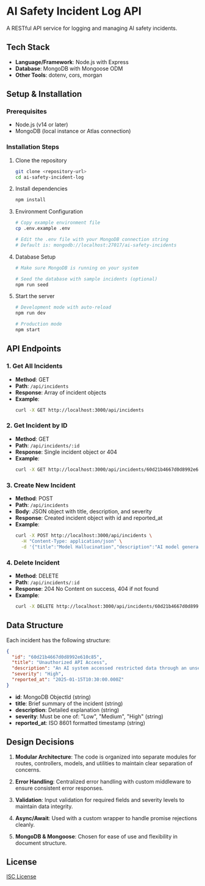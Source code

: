 # AI Safety Incident Log API

A RESTful API service for logging and managing AI safety incidents.

## Tech Stack

- **Language/Framework**: Node.js with Express
- **Database**: MongoDB with Mongoose ODM
- **Other Tools**: dotenv, cors, morgan

## Setup & Installation

### Prerequisites

- Node.js (v14 or later)
- MongoDB (local instance or Atlas connection)

### Installation Steps

1. Clone the repository
   ```bash
   git clone <repository-url>
   cd ai-safety-incident-log
   ```

2. Install dependencies
   ```bash
   npm install
   ```

3. Environment Configuration
   ```bash
   # Copy example environment file
   cp .env.example .env
   
   # Edit the .env file with your MongoDB connection string
   # Default is: mongodb://localhost:27017/ai-safety-incidents
   ```

4. Database Setup
   ```bash
   # Make sure MongoDB is running on your system
   
   # Seed the database with sample incidents (optional)
   npm run seed
   ```

5. Start the server
   ```bash
   # Development mode with auto-reload
   npm run dev
   
   # Production mode
   npm start
   ```

## API Endpoints

### 1. Get All Incidents
- **Method**: GET
- **Path**: `/api/incidents`
- **Response**: Array of incident objects
- **Example**:
  ```bash
  curl -X GET http://localhost:3000/api/incidents
  ```

### 2. Get Incident by ID
- **Method**: GET
- **Path**: `/api/incidents/:id`
- **Response**: Single incident object or 404
- **Example**:
  ```bash
  curl -X GET http://localhost:3000/api/incidents/60d21b4667d0d8992e610c85
  ```

### 3. Create New Incident
- **Method**: POST
- **Path**: `/api/incidents`
- **Body**: JSON object with title, description, and severity
- **Response**: Created incident object with id and reported_at
- **Example**:
  ```bash
  curl -X POST http://localhost:3000/api/incidents \
    -H "Content-Type: application/json" \
    -d '{"title":"Model Hallucination","description":"AI model generated false information about historical events.","severity":"Medium"}'
  ```

### 4. Delete Incident
- **Method**: DELETE
- **Path**: `/api/incidents/:id`
- **Response**: 204 No Content on success, 404 if not found
- **Example**:
  ```bash
  curl -X DELETE http://localhost:3000/api/incidents/60d21b4667d0d8992e610c85
  ```

## Data Structure

Each incident has the following structure:

```json
{
  "id": "60d21b4667d0d8992e610c85",
  "title": "Unauthorized API Access",
  "description": "An AI system accessed restricted data through an unsecured API endpoint.",
  "severity": "High",
  "reported_at": "2025-01-15T10:30:00.000Z"
}
```

- **id**: MongoDB ObjectId (string)
- **title**: Brief summary of the incident (string)
- **description**: Detailed explanation (string)
- **severity**: Must be one of: "Low", "Medium", "High" (string)
- **reported_at**: ISO 8601 formatted timestamp (string)

## Design Decisions

1. **Modular Architecture**: The code is organized into separate modules for routes, controllers, models, and utilities to maintain clear separation of concerns.

2. **Error Handling**: Centralized error handling with custom middleware to ensure consistent error responses.

3. **Validation**: Input validation for required fields and severity levels to maintain data integrity.

4. **Async/Await**: Used with a custom wrapper to handle promise rejections cleanly.

5. **MongoDB & Mongoose**: Chosen for ease of use and flexibility in document structure.

## License

[ISC License](LICENSE)